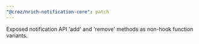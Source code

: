 ```yaml
---
"@croz/nrich-notification-core": patch
---
```


Exposed notification API 'add' and 'remove' methods as non-hook function variants.
